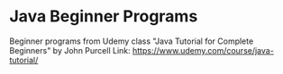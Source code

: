 # Java Beginner Programs
 Beginner programs from Udemy class "Java Tutorial for Complete Beginners" by John Purcell
 Link: https://www.udemy.com/course/java-tutorial/
